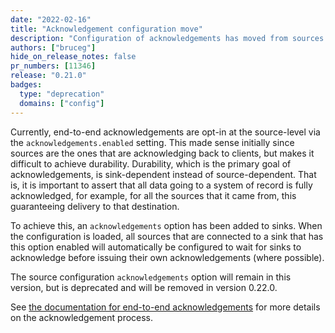 ```yaml
---
date: "2022-02-16"
title: "Acknowledgement configuration move"
description: "Configuration of acknowledgements has moved from sources to sinks"
authors: ["bruceg"]
hide_on_release_notes: false
pr_numbers: [11346]
release: "0.21.0"
badges:
  type: "deprecation"
  domains: ["config"]
---
```


Currently, end-to-end acknowledgements are opt-in at the source-level
via the `acknowledgements.enabled` setting. This made sense initially
since sources are the ones that are acknowledging back to clients, but
makes it difficult to achieve durability. Durability, which is the
primary goal of acknowledgements, is sink-dependent instead of
source-dependent. That is, it is important to assert that all data
going to a system of record is fully acknowledged, for example, for
all the sources that it came from, this guaranteeing delivery to that
destination.

To achieve this, an `acknowledgements` option has been added to
sinks. When the configuration is loaded, all sources that are
connected to a sink that has this option enabled will automatically be
configured to wait for sinks to acknowledge before issuing their own
acknowledgements (where possible).

The source configuration `acknowledgements` option will remain in this
version, but is deprecated and will be removed in version 0.22.0.

See [the documentation for end-to-end
acknowledgements][acknowledgements] for more details on the
acknowledgement process.

[acknowledgements]: https://vector.dev/docs/about/under-the-hood/end-to-end-acknowledgements
